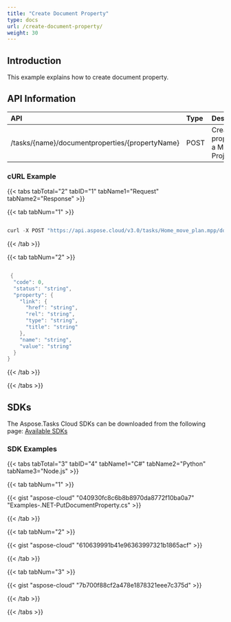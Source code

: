 ```yaml
---
title: "Create Document Property"
type: docs
url: /create-document-property/
weight: 30
---
```


## **Introduction**
This example explains how to create document property. 
## **API Information**

|**API**|**Type**|**Description**|**Resource Link**|
| :- | :- | :- | :- |
|/tasks/{name}/documentproperties/{propertyName}|POST|Create a property in a MS Project File|[PostDocumentProperty](https://apireference.aspose.cloud/tasks/#/TasksDocumentProperties/PostDocumentProperty)|

### **cURL Example**
{{< tabs tabTotal="2" tabID="1" tabName1="Request" tabName2="Response" >}}

{{< tab tabNum="1" >}}

```java

curl -X POST "https://api.aspose.cloud/v3.0/tasks/Home_move_plan.mpp/documentproperties/Title" -H "accept: application/json" -H "Content-Type: application/json" -H "x-aspose-client: Containerize.Swagger" -d "{ \"link\": { \"href\": \"string\", \"rel\": \"string\", \"type\": \"string\", \"title\": \"string\" }, \"name\": \"Title\", \"value\": \"New title value\"}"

```

{{< /tab >}}

{{< tab tabNum="2" >}}

```java

 {
  "code": 0,
  "status": "string",
  "property": {
    "link": {
      "href": "string",
      "rel": "string",
      "type": "string",
      "title": "string"
    },
    "name": "string",
    "value": "string"
  }
}

```

{{< /tab >}}

{{< /tabs >}}
## **SDKs**
The Aspose.Tasks Cloud SDKs can be downloaded from the following page: [Available SDKs](/available-sdks/)
### **SDK Examples**
{{< tabs tabTotal="3" tabID="4" tabName1="C#" tabName2="Python" tabName3="Node.js" >}}

{{< tab tabNum="1" >}}

{{< gist "aspose-cloud" "040930fc8c6b8b8970da8772f10ba0a7" "Examples-.NET-PutDocumentProperty.cs" >}}

{{< /tab >}}

{{< tab tabNum="2" >}}

{{< gist "aspose-cloud" "610639991b41e96363997321b1865acf" >}}

{{< /tab >}}

{{< tab tabNum="3" >}}

{{< gist "aspose-cloud" "7b700f88cf2a478e1878321eee7c375d" >}}

{{< /tab >}}

{{< /tabs >}}
